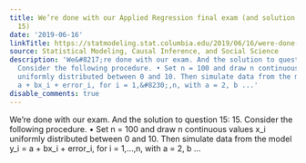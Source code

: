 ```yaml
---
title: We’re done with our Applied Regression final exam (and solution to question
  15)
date: '2019-06-16'
linkTitle: https://statmodeling.stat.columbia.edu/2019/06/16/were-done-with-our-applied-regression-final-exam-and-solution-to-question-15/
source: Statistical Modeling, Causal Inference, and Social Science
description: 'We&#8217;re done with our exam. And the solution to question 15: 15.
  Consider the following procedure. • Set n = 100 and draw n continuous values x_i
  uniformly distributed between 0 and 10. Then simulate data from the model y_i =
  a + bx_i + error_i, for i = 1,&#8230;,n, with a = 2, b ...'
disable_comments: true
---
```

We&#8217;re done with our exam. And the solution to question 15: 15. Consider the following procedure. • Set n = 100 and draw n continuous values x_i uniformly distributed between 0 and 10. Then simulate data from the model y_i = a + bx_i + error_i, for i = 1,&#8230;,n, with a = 2, b ...